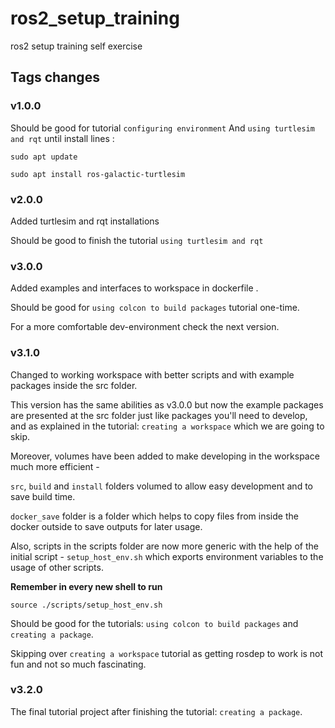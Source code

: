 # ros2_setup_training
ros2 setup training self exercise


## Tags changes

### v1.0.0
Should be good for tutorial `configuring environment`
And `using turtlesim and rqt` until install lines : 
```
sudo apt update

sudo apt install ros-galactic-turtlesim
```

### v2.0.0
Added turtlesim and rqt installations 

Should be good to finish the tutorial `using turtlesim and rqt`

### v3.0.0
Added examples and interfaces to workspace in dockerfile . 

Should be good for `using colcon to build packages` tutorial one-time. 

For a more comfortable dev-environment check the next version.


### v3.1.0
Changed to working workspace with better scripts and with example packages inside the src folder.

This version has the same abilities as v3.0.0 but now the example packages are presented at the src folder just like packages you'll need to develop, and as explained in the tutorial: `creating a workspace` which we are going to skip. 

Moreover, volumes have been added to make developing in the workspace much more efficient - 


`src`, `build` and `install` folders volumed to allow easy development and to save build time. 

`docker_save` folder is a folder which helps to copy files from inside the docker outside to save outputs for later usage. 

Also, scripts in the scripts folder are now more generic with the help of the initial script - `setup_host_env.sh` which exports environment variables to the usage of other scripts. 

**Remember in every new shell to run**
```
source ./scripts/setup_host_env.sh
```

Should be good for the tutorials: `using colcon to build packages`  and `creating a package`. 

Skipping over `creating a workspace` tutorial as getting rosdep to work is not fun and not so much fascinating.


### v3.2.0
The final tutorial project after finishing the tutorial: `creating a package`. 
